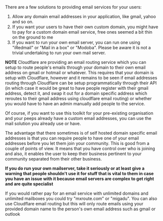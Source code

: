 There are a few solutions to providing email services for your users:

1. Allow any domain email addresses in your application, like gmail, yahoo and so on.
2. If you want your users to have their own custom domain, you might have to pay for a custom domain email service, free ones seemed a bit thin on the ground to me
3. If you want to run your own email server, you can run one using "iRedmail" or "Mail in a box" or "Modoba". Please be aware it is not a trivial undertaking to run your own mail server. 

**NOTE** Cloudflare are providing an email routing service which you can setup to route people's emails through your domain to their own email address on gmail or hotmail or whatever. This requires that your domain is setup with Cloudflare, however and it remains to be seen if email addresses routing through Cloudflare can be setup programmatically through their API (in which case it would be great to have people register with their gmail address, detect it, and swap it out for a domain specific address which reroutes to their gmail address using cloudflare email routing) or whether you would have to have an admin manually add people to the service.

Of course, if you want to use this toolkit for your pre-existing organisation and your peeps already have a custom email addresses, you can use the mail solution you already use or have.

The advantage that there sometimes is of self hosted domain specific email addresses is that you can require people to have one of your email addresses before you let them join your community. This is good from a couple of points of view. It means that you have control over who is joining and also, it enables the user to keep their business pertinent to your community separated from their other business. 

**If you do run your own mailserver, take it seriously or at least give a warning that people shouldn't use it for stuff that is vital to them in case you have an issue with it because email servers are complex to get right and are quite specialist**

If you would rather pay for an email service with unlimited domains and unlimited mailboxes you could try "mxroute.com" or "migadu".
You can also use Cloudflare email routing but this will only route emails using your provided domain name to the person's own email address such as gmail or outlook
